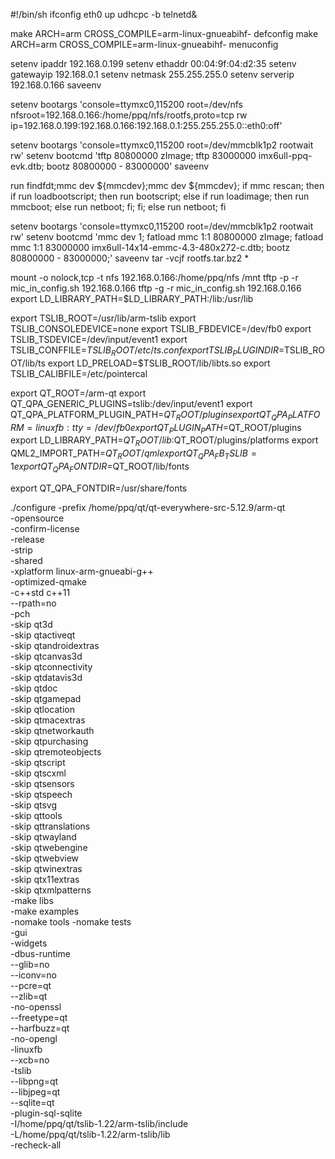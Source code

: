 #!/bin/sh
ifconfig eth0 up
udhcpc -b
telnetd&

make ARCH=arm CROSS_COMPILE=arm-linux-gnueabihf- defconfig
make ARCH=arm CROSS_COMPILE=arm-linux-gnueabihf- menuconfig

setenv ipaddr 192.168.0.199
setenv ethaddr 00:04:9f:04:d2:35 
setenv gatewayip 192.168.0.1
setenv netmask 255.255.255.0
setenv serverip 192.168.0.166
saveenv

setenv bootargs 'console=ttymxc0,115200 root=/dev/nfs nfsroot=192.168.0.166:/home/ppq/nfs/rootfs,proto=tcp rw ip=192.168.0.199:192.168.0.166:192.168.0.1:255.255.255.0::eth0:off'

setenv bootargs 'console=ttymxc0,115200 root=/dev/mmcblk1p2 rootwait rw'
setenv bootcmd 'tftp 80800000 zImage; tftp 83000000 imx6ull-ppq-evk.dtb; bootz 80800000 - 83000000'
saveenv

run findfdt;mmc dev ${mmcdev};mmc dev ${mmcdev}; if mmc rescan; then if run loadbootscript; then run bootscript; else if run loadimage; then run mmcboot; else run netboot; fi; fi; else run netboot; fi

setenv bootargs 'console=ttymxc0,115200 root=/dev/mmcblk1p2 rootwait rw'
setenv bootcmd 'mmc dev 1; fatload mmc 1:1 80800000 zImage; fatload mmc 1:1 83000000 imx6ull-14x14-emmc-4.3-480x272-c.dtb; bootz 80800000 - 83000000;'
saveenv
tar -vcjf rootfs.tar.bz2 *

mount -o nolock,tcp -t nfs 192.168.0.166:/home/ppq/nfs /mnt
tftp -p -r mic_in_config.sh 192.168.0.166
tftp -g -r mic_in_config.sh 192.168.0.166
export LD_LIBRARY_PATH=$LD_LIBRARY_PATH:/lib:/usr/lib

export TSLIB_ROOT=/usr/lib/arm-tslib
export TSLIB_CONSOLEDEVICE=none
export TSLIB_FBDEVICE=/dev/fb0
export TSLIB_TSDEVICE=/dev/input/event1
export TSLIB_CONFFILE=$TSLIB_ROOT/etc/ts.conf
export TSLIB_PLUGINDIR=$TSLIB_ROOT/lib/ts
export LD_PRELOAD=$TSLIB_ROOT/lib/libts.so
export TSLIB_CALIBFILE=/etc/pointercal

export QT_ROOT=/arm-qt
export QT_QPA_GENERIC_PLUGINS=tslib:/dev/input/event1
export QT_QPA_PLATFORM_PLUGIN_PATH=$QT_ROOT/plugins
export QT_QPA_PLATFORM=linuxfb:tty=/dev/fb0
export QT_PLUGIN_PATH=$QT_ROOT/plugins
export LD_LIBRARY_PATH=$QT_ROOT/lib:$QT_ROOT/plugins/platforms
export QML2_IMPORT_PATH=$QT_ROOT/qml
export QT_QPA_FB_TSLIB=1
export QT_QPA_FONTDIR=$QT_ROOT/lib/fonts

export QT_QPA_FONTDIR=/usr/share/fonts

./configure -prefix /home/ppq/qt/qt-everywhere-src-5.12.9/arm-qt \
-opensource \
-confirm-license \
-release \
-strip \
-shared \
-xplatform linux-arm-gnueabi-g++ \
-optimized-qmake \
-c++std c++11 \
--rpath=no \
-pch \
-skip qt3d \
-skip qtactiveqt \
-skip qtandroidextras \
-skip qtcanvas3d \
-skip qtconnectivity \
-skip qtdatavis3d \
-skip qtdoc \
-skip qtgamepad \
-skip qtlocation \
-skip qtmacextras \
-skip qtnetworkauth \
-skip qtpurchasing \
-skip qtremoteobjects \
-skip qtscript \
-skip qtscxml \
-skip qtsensors \
-skip qtspeech \
-skip qtsvg \
-skip qttools \
-skip qttranslations \
-skip qtwayland \
-skip qtwebengine \
-skip qtwebview \
-skip qtwinextras \
-skip qtx11extras \
-skip qtxmlpatterns \
-make libs \
-make examples \
-nomake tools -nomake tests \
-gui \
-widgets \
-dbus-runtime \
--glib=no \
--iconv=no \
--pcre=qt \
--zlib=qt \
-no-openssl \
--freetype=qt \
--harfbuzz=qt \
-no-opengl \
-linuxfb \
--xcb=no \
-tslib \
--libpng=qt \
--libjpeg=qt \
--sqlite=qt \
-plugin-sql-sqlite \
-I/home/ppq/qt/tslib-1.22/arm-tslib/include \
-L/home/ppq/qt/tslib-1.22/arm-tslib/lib \
-recheck-all
